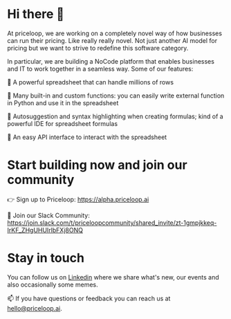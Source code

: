 # Hi there 👋

At priceloop, we are working on a completely novel way of how businesses can run their pricing. Like really really novel. Not just another AI model for pricing but we want to strive to redefine this software category.

In particular, we are building a NoCode platform that enables businesses and IT to work together in a seamless way. Some of our features:

🧮 A powerful spreadsheet that can handle millions of rows

🧲 Many built-in and custom functions: you can easily write external function in Python and use it in the spreadsheet

🔮 Autosuggestion and syntax highlighting when creating formulas; kind of a powerful IDE for spreadsheet formulas

🔌 An easy API interface to interact with the spreadsheet

# Start building now and join our community

👉 Sign up to Priceloop: https://alpha.priceloop.ai

💬 Join our Slack Community: https://join.slack.com/t/priceloopcommunity/shared_invite/zt-1gmpjkkeq-IrKF_ZHgUHUIrlbFXj8ONQ


# Stay in touch
You can follow us on [Linkedin](https://www.linkedin.com/company/priceloop-ai/) where we share what's new, our events and also occasionally some memes.

📫 If you have questions or feedback you can reach us at <hello@priceloop.ai>.
